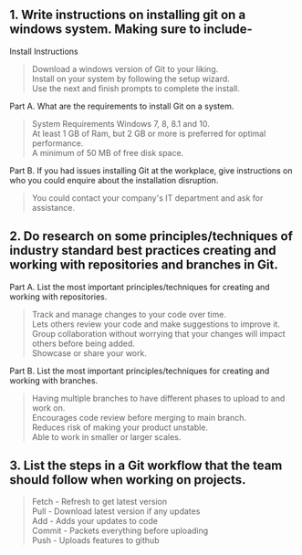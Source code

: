 ## 1. Write instructions on installing git on a windows system. Making sure to include- 

<p> Install Instructions </p>

>Download a windows version of Git to your liking.\
>Install on your system by following the setup wizard.\
>Use the next and finish prompts to complete the install.

<p> Part A. What are the requirements to install Git on a system. </p>

>System Requirements
> Windows 7, 8, 8.1 and 10.\
> At least 1 GB of Ram, but 2 GB or more is preferred for optimal performance.\
> A minimum of 50 MB of free disk space.

<p> Part B. If you had issues installing Git at the workplace, give instructions on who you could enquire about the installation disruption. </p>

>You could contact your company's IT department and ask for assistance.

## 2. Do research on some principles/techniques of industry standard best practices creating and working with repositories and branches in Git.

<p> Part A. List the most important principles/techniques for creating and working with repositories. </p>

>Track and manage changes to your code over time. \
>Lets others review your code and make suggestions to improve it. \
>Group collaboration without worrying that your changes will impact others before being added. \
>Showcase or share your work.

<p> Part B. List the most important principles/techniques for creating and working with branches. </p>

>Having multiple branches to have different phases to upload to and work on. \
>Encourages code review before merging to main branch. \
>Reduces risk of making your product unstable. \
>Able to work in smaller or larger scales.

## 3. List the steps in a Git workflow that the team should follow when working on projects.

>Fetch - Refresh to get latest version \
>Pull - Download latest version if any updates\
>Add - Adds your updates to code\
>Commit - Packets everything before uploading\
>Push - Uploads features to github
